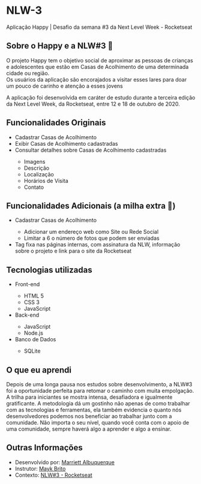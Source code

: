 # NLW-3
Aplicação Happy | Desafio da semana #3 da Next Level Week - Rocketseat
<br>
<h2>Sobre o Happy e a NLW#3 🚀</h2>
<p>O projeto Happy tem o objetivo social de aproximar as pessoas de crianças e adolescentes que estão em Casas de Acolhimento de uma determinada cidade ou região.
<br>Os usuários da aplicação são encorajados a visitar esses lares para doar um pouco de carinho e atenção a esses jovens</p>
<p>A aplicação foi desenvolvida em caráter de estudo durante a terceira edição da Next Level Week, da Rocketseat, entre 12 e 18 de outubro de 2020.</p>

<h2>Funcionalidades Originais</h2>
<ul>
    <li>Cadastrar Casas de Acolhimento</li>
    <li>Exibir Casas de Acolhimento cadastradas</li>
    <li>Consultar detalhes sobre Casas de Acolhimento cadastradas</li>
    <ul>
        <li>Imagens</li>
        <li>Descrição</li>
        <li>Localização</li>
        <li>Horários de Visita</li>
        <li>Contato</li>
    </ul>
</ul>

<h2>Funcionalidades Adicionais (a milha extra 🚀)</h2>
<ul>
    <li>Cadastrar Casas de Acolhimento</li>
    <ul>
        <li>Adicionar um endereço web como Site ou Rede Social</li>
        <li>Limitar a 6 o número de fotos que podem ser enviadas</li>
    </ul>
    <li>Tag fixa nas páginas internas, com assinatura da NLW, informação sobre o projeto e link para o site da Rocketseat</li>
</ul>

<h2>Tecnologias utilizadas</h2>
<ul>
    <li>Front-end</li>
    <ul>
        <li>HTML 5</li>
        <li>CSS 3</li>
        <li>JavaScript</li>
    </ul>
    <li>Back-end</li>
    <ul>
        <li>JavaScript</li>
        <li>Node.js</li>
    </ul>
    <li>Banco de Dados</li>
    <ul>
        <li>SQLite</li>
    </ul>
</ul>


<h2>O que eu aprendi</h2>
<p>Depois de uma longa pausa nos estudos sobre desenvolvimento, a NLW#3 foi a oportunidade perfeita para retomar o caminho com muita empolgação. A trilha para iniciantes se mostra intensa, desafiadora e igualmente gratificante. A metodologia dá um gostinho não apenas de como trabalhar com as tecnologias e ferramentas, ela também evidencia o quanto nós desenvolvedores podemos nos beneficiar ao trabalhar junto com a comunidade. Não importa o seu nível, quando você conta com o apoio de uma comunidade, sempre haverá algo a aprender e algo a ensinar.</p>

<h2>Outras Informações</h2>
<ul>
    <li>Desenvolvido por: <a href="https://github.com/marriett">Marriett Albuquerque</a> </li>
    <li>Instrutor: <a href="https://github.com/maykbrito"> Mayk Brito</a></li>
    <li>Contexto: <a href="https://rocketseat.com.br/"> NLW#3 - Rocketseat</a></li>
</ul>


